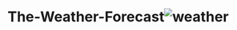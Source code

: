 # The-Weather-Forecast![weather](https://user-images.githubusercontent.com/93385972/218918338-da5bc133-1958-4f6b-b73a-57a5f63c9e41.jpg)

